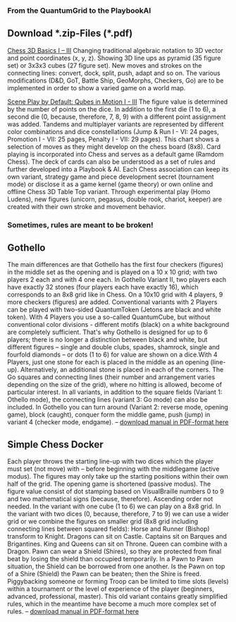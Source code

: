 <h3>From the QuantumGrid to the PlaybookAI</h3>
<h2>Download *.zip-Files (*.pdf)</h2>
<p><a href="https://github.com/scifiltr/QuantumGrid/blob/main/manuals/Manual-Chess3D-Basics.zip">Chess 3D Basics I – III</a> Changing traditional algebraic notation to 3D vector and point coordinates (x, y, z). Showing 3D line ups as pyramid (35 figure set) or 3x3x3 cubes (27 figure set). New moves and strokes on the connecting lines: convert, dock, split, push, adapt and so on. The various modifications (D&D, GoT, Battle Ship, GeoMorphs, Checkers, Go) are to be implemented in order to show a varied game on a world map.</p>
<p><a href="https://github.com/scifiltr/QuantumGrid/blob/main/manuals/Manual-Qubes-in-Motion.zip">Scene Play by Default: Qubes in Motion I - III</a> The figure value is determined by the number of points on the dice. In addition to the first die (1 to 6), a second die (0, because, therefore, 7, 8, 9) with a different point assignment was added. Tandems and multiplayer variants are represented by different color combinations and dice constellations (Jump & Run I - VI: 24 pages, Promotion I - VII: 25 pages, Penalty I - VII: 29 pages). This chart shows a selection of moves as they might develop on the chess board (8x8). Card playing is incorporated into Chess and serves as a default game (Ramdom Chess). The deck of cards can also be understood as a set of rules and further developed into a Playbook & AI. Each Chess association can keep its own variant, strategy game and piece development secret (tournament mode) or disclose it as a game kernel (game theory) or own online and offline Chess 3D Table Top variant. Through experimental play (Homo Ludens), new figures (unicorn, pegasus, double rook, chariot, keeper) are created with their own stroke and movement behavior.</p>
<h3>Sometimes, rules are meant to be broken!</h3>
<h2>Gothello</h2>
<p>The main differences are that Gothello has the first four checkers (figures) in the middle set as the opening and is played on a 10 x 10 grid; with two players 2 each and with 4 one each. In Gothello Variant II, two players each have exactly 32 stones (four players each have exactly 16), which corresponds to an 8x8 grid like in Chess. On a 10x10 grid with 4 players, 9 more checkers (figures) are added. Conventional variants with 2 Players can be played with two-sided QuantumToken (Jetons are black and white token). With 4 Players you use a so-called QuantumCube, but without conventional color divisions - different motifs (black) on a white background are completely sufficient. That's why Gothello is designed for up to 6 players; there is no longer a distinction between black and white, but different figures – single and double clubs, spades, shamrock, single and fourfold diamonds – or dots (1 to 6) for value are shown on a dice.With 4 Players, just one stone for each is placed in the middle as an opening (line-up). Alternatively, an additional stone is placed in each of the corners. The Go squares and connecting lines (their number and arrangement varies depending on the size of the grid), where no hitting is allowed, become of particular interest. In all variants, in addition to the square fields (Variant 1: Othello mode), the connecting lines (variant 3: Go mode) can also be included. In Gothello you can turn around (Variant 2: reverse mode, opening game), block (caught), conquer form the middle game, push (jump) in variant 4 (checker mode, endgame). – <a href="https://github.com/scifiltr/QuantumGrid/blob/main/manuals/Manual-for-Gothello.pdf">download manual in PDF-format here</a></p>
<h2>Simple Chess Docker</h2>
<p>Each player throws the starting line-up with two dices which the player must set (not move) with – before beginning with the middlegame (active modus). The figures may only take up the starting positions within their own half of the grid. The opening game is shortened (passive modus). The figure value consist of dot stamping based on VisualBraille numbers 0 to 9 and two mathematical signs (because, therefore). Ascending order not needed. In the variant with one cube (1 to 6) we can play on a 8x8 grid. In the variant with two dices (0, because, therefore, 7 to 9) we can use a wider grid or we combine the figures on smaller grid (8x8 grid including connecting lines between squared fields): Horse and Runner (Bishop) transform to Knight. Dragons can sit on Castle. Captains sit on Barques and Brigantines. King and Queens can sit on Throne. Queen can combine with a Dragon. Pawn can wear a Shield (Shires), so they are protected from final beat by losing the shield than occupied temporarily. In a Pawn to Pawn situation, the Shield can be borrowed from one another. Is the Pawn on top of a Shire (Shield) the Pawn can be beaten; then the Shire is freed. Piggybacking someone or forming Troop can be limited to time slots (levels) within a tournament or the level of experience of the player (beginners, advanced, professional, master). This old variant contains greatly simplified rules, which in the meantime have become a much more complex set of rules. – <a href="https://github.com/scifiltr/QuantumGrid/blob/main/manuals/Manual-for-Chess-Docker.pdf">download manual in PDF-format here</a></p>
